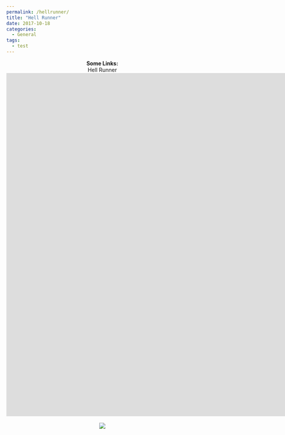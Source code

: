 ```yaml
---
permalink: /hellrunner/
title: "Hell Runner"
date: 2017-10-18
categories:
  - General
tags:
  - test
---
```

<p align="center">
  <b>Some Links:</b><br>
  Hell Runner
   <iframe src="https://jjrwalker.github.io/assets/unity/hell_runner/index.html" style="border:0px #000000 none;" name="Game name"            scrolling="no" frameborder="1" marginheight="0px" marginwidth="0px" height="900px" width="1600px"></iframe>
  <br><br>
  <img src="http://s.4cdn.org/image/title/105.gif">
</p>
